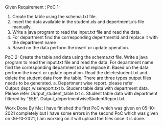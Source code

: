 Given Requirement :
PoC 1:
1. Create the table using the schema.txt file.
2. Insert the data available in the student.xls and depertment.xls file manually.
3. Write a java program to read the input.txt file and read the data.
4. For department find the corresponding depertmentid and replace it with the department name
4. Based on the data perform the insert or update operation.

PoC 2:
Create the table and data using the schema.txt file.
Write a java program to read the input.txt file and read the data.
For department name find the corresponding department id and replace it.
Based on the data perform the insert or update operation.
Read the deletestudent.txt and delete the student data from the table.
There are three types output files needs to be generated. 
a. Department wise report. please refer Output_dept_wisereport.txt 
b. Student table data with department data. Please refer Output_student_table.txt 
c. Student table data with department filtered by “EEE”. Output_depertmentwiseStudentReport.txt

Work Done By Me:
I have finished the first PoC which was given on 05-10-2021 completely 
but I have some errors in the second PoC which was given on 06-10-2021, 
I am working on it will upload the files once it is done.

